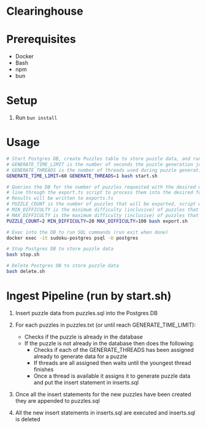 # Clearinghouse

# Prerequisites

* Docker
* Bash
* npm
* bun

# Setup

1. Run `bun install`

# Usage

```bash
# Start Postgres DB, create Puzzles table to store puzzle data, and run ingest pipeline to load puzzle data
# GENERATE_TIME_LIMIT is the number of seconds the puzzle generation jobs can run before they wind down, defaults to 60
# GENERATE_THREADS is the number of threads used during puzzle generation (in addition to main thread), defaults to 1
GENERATE_TIME_LIMIT=60 GENERATE_THREADS=1 bash start.sh

# Queries the DB for the number of puzzles requested with the desired difficulty values and then runs each
# line through the export.ts script to process them into the desired format used by Sudokuru Frontend
# Results will be written to exports.ts
# PUZZLE_COUNT is the number of puzzles that will be exported, script will fail if not enough puzzles in DB
# MIN_DIFFICULTY is the minimum difficulty (inclusive) of puzzles that will be considered for export
# MAX_DIFFICULTY is the maximum difficulty (inclusive) of puzzles that will be considered for export
PUZZLE_COUNT=2 MIN_DIFFICULTY=20 MAX_DIFFICULTY=100 bash export.sh

# Exec into the DB to run SQL commands (run exit when done)
docker exec -it sudoku-postgres psql -U postgres

# Stop Postgres DB to store puzzle data
bash stop.sh

# Delete Postgres DB to store puzzle data
bash delete.sh
```

# Ingest Pipeline (run by start.sh)

1. Insert puzzle data from puzzles.sql into the Postgres DB

2. For each puzzles in puzzles.txt (or until reach GENERATE_TIME_LIMIT):
	* Checks if the puzzle is already in the database
	* If the puzzle is not already in the database then does the following:
		* Checks if each of the GENERATE_THREADS has been assigned already to generate data for a puzzle
		* If threads are all assigned then waits until the youngest thread finishes
		* Once a thread is available it assigns it to generate puzzle data and put the insert statement in inserts.sql

3. Once all the insert statements for the new puzzles have been created they are appended to puzzles.sql

4. All the new insert statements in inserts.sql are executed and inserts.sql is deleted
